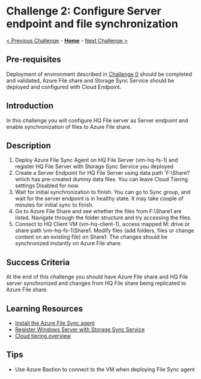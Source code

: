 # Challenge 2: Configure Server endpoint and file synchronization

[< Previous Challenge](./Challenge-01-set_files_and_filesync.md) - **[Home](../README.md)** - [Next Challenge >](./Challenge-03-add_branch_file_server.md)

## Pre-requisites
Deployment of environment described in [Challenge 0](./Challenge-00-lab_setup.md) should be completed and validated, Azure File share and Storage Sync Service should be deployed and configured with Cloud Endpoint.

## Introduction
In this challenge you will configure HQ File server as Server endpoint and enable synchronization of files to Azure File share.

## Description

1. Deploy Azure File Sync Agent on HQ File Server (vm-hq-fs-1) and register HQ File Server with Storage Sync Service you deployed
1. Create a Server Endpoint for HQ File Server using data path 'F:\Share1' which has pre-created dummy data files. You can leave Cloud Tiering settings Disabled for now.
1. Wait for initial synchronization to finish. You can go to Sync group, and wait for  the server endpoint is in healthy state. It may take couple of minutes for initial sync to finish.
1. Go to Azure File Share and see whether the files from F:\Share1 are listed. Navigate through the folder structure and try accessing the files.
1. Connect to HQ Client VM (vm-hq-client-1), access mapped M: drive or share path \vm-hq-fs-1\Share1. Modify files (add folders, files or change content on an existing file) on Share1. The changes should be synchronized instantly on Azure File share.

## Success Criteria

At the end of this challenge you should have Azure File share and HQ File server synchronized and changes from HQ File share being replicated to Azure File share.

## Learning Resources

- [Install the Azure File Sync agent](https://docs.microsoft.com/azure/storage/file-sync/file-sync-deployment-guide#install-the-azure-file-sync-agent)
- [Register Windows Server with Storage Sync Service](https://docs.microsoft.com/azure/storage/file-sync/file-sync-deployment-guide#register-windows-server-with-storage-sync-service)
- [Cloud tiering overview](https://docs.microsoft.com/azure/storage/file-sync/file-sync-cloud-tiering-overview)

## Tips

- Use Azure Bastion to connect to the VM when deploying File Sync agent